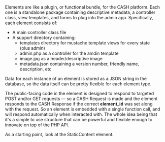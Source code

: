 Elements are like a plugin, or functional bundle, for the CASH platform. Each one is a standalone 
package containing descriptive metadata, a controller class, view templates, and forms to plug into 
the admin app. Specifically, each element consists of:  

 - A main controller class file 
 - A support directory containing:
   - templates directory for mustache template views for every state (plus admin)
   - admin.php as a controller for the amdin template
   - image.jpg as a header/descriptive image
   - metadata.json containing a version number, friendly name, description, etc

Data for each instance of an element is stored as a JSON string in the database, so the data itself 
can be pretty flexible for each element type. 

The public-facing code in the element is designed to respond to targeted POST and/or GET requests — 
so a CASH Request is made and the element responds to the CASH Response if the correct **element_id** 
was set along with the request. So an element is embedded with a single function call, and will 
respond automatically when interacted with. The whole idea being that it's a simple to use structure 
that can be powerful and flexible enough to innovate on top of the PHP API. 

As a starting point, look at the StaticContent element.